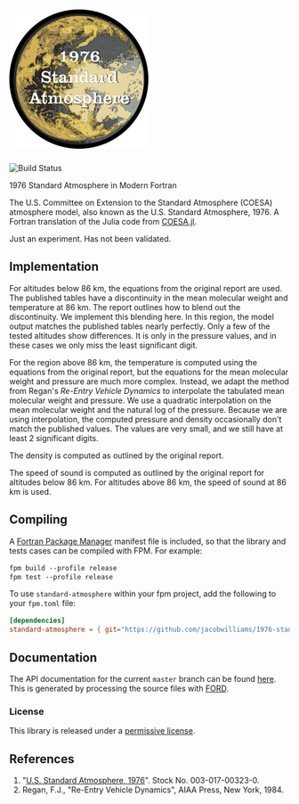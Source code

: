 
![1976-standard-atmosphere](/media/logo.png)
============

![Build Status](https://github.com/jacobwilliams/1976-standard-atmosphere/actions/workflows/CI.yml/badge.svg)

1976 Standard Atmosphere in Modern Fortran

The U.S. Committee on Extension to the Standard Atmosphere (COESA) atmosphere
model, also known as the U.S. Standard Atmosphere, 1976. A Fortran translation of the Julia code from [COESA.jl](https://github.com/danielmatz/COESA.jl).

Just an experiment. Has not been validated.

## Implementation

For altitudes below 86 km, the equations from the original report are used.  The
published tables have a discontinuity in the mean molecular weight and
temperature at 86 km.  The report outlines how to blend out the discontinuity.
We implement this blending here.  In this region, the model output matches the
published tables nearly perfectly.  Only a few of the tested altitudes show
differences.  It is only in the pressure values, and in these cases we only miss
the least significant digit.

For the region above 86 km, the temperature is computed using the equations from
the original report, but the equations for the mean molecular weight and
pressure are much more complex.  Instead, we adapt the method from Regan's
_Re-Entry Vehicle Dynamics_ to interpolate the tabulated mean molecular weight
and pressure.  We use a quadratic interpolation on the mean molecular weight and
the natural log of the pressure.  Because we are using interpolation, the
computed pressure and density occasionally don't match the published values.
The values are very small, and we still have at least 2 significant digits.

The density is computed as outlined by the original report.

The speed of sound is computed as outlined by the original report for altitudes
below 86 km.  For altitudes above 86 km, the speed of sound at 86 km is used.

## Compiling

A [Fortran Package Manager](https://github.com/fortran-lang/fpm) manifest file is included, so that the library and tests cases can be compiled with FPM. For example:

```
fpm build --profile release
fpm test --profile release
```

To use `standard-atmosphere` within your fpm project, add the following to your `fpm.toml` file:
```toml
[dependencies]
standard-atmosphere = { git="https://github.com/jacobwilliams/1976-standard-atmosphere.git" }
```

## Documentation

The API documentation for the current ```master``` branch can be found [here](https://jacobwilliams.github.io/1976-standard-atmosphere/).  This is generated by processing the source files with [FORD](https://github.com/Fortran-FOSS-Programmers/ford).

### License

This library is released under a [permissive license](https://github.com/jacobwilliams/1976-standard-atmosphere/blob/master/LICENSE).

## References

1. "[U.S. Standard Atmosphere, 1976](http://ntrs.nasa.gov/archive/nasa/casi.ntrs.nasa.gov/19770009539.pdf)". Stock No. 003-017-00323-0.
2. Regan, F.J., "Re-Entry Vehicle Dynamics", AIAA Press, New York, 1984.